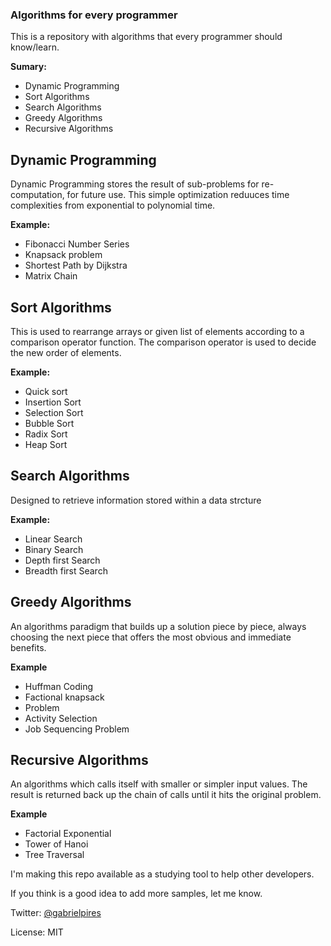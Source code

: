 ### Algorithms for every programmer  
  
This is a repository with algorithms that every programmer should know/learn.  
  
**Sumary:**  
  
 - Dynamic Programming
 - Sort Algorithms
 - Search Algorithms
 - Greedy Algorithms
 - Recursive Algorithms


## Dynamic Programming

Dynamic Programming stores the result of sub-problems for re-computation, for future use. This simple optimization reduuces time complexities from exponential to polynomial time.

**Example:**

 - Fibonacci Number Series
 - Knapsack problem
 - Shortest Path by Dijkstra
 - Matrix Chain 
 

## Sort Algorithms

This is used to rearrange arrays or given list of elements according to a comparison operator function. The comparison operator is used to decide the new order of elements.

**Example:**

 - Quick sort
 - Insertion Sort
 - Selection Sort
 - Bubble Sort
 - Radix Sort
 - Heap Sort

## Search Algorithms
Designed to retrieve information stored within a data strcture

**Example:**

 - Linear Search
 - Binary Search
 - Depth first Search
 - Breadth first Search

## Greedy Algorithms
An algorithms paradigm that builds up a solution piece by piece, always choosing the next piece that offers the most obvious and immediate benefits.

**Example**

 - Huffman Coding
 - Factional knapsack
 - Problem
 - Activity Selection
 - Job Sequencing Problem

## Recursive Algorithms
An algorithms which calls itself with smaller or simpler input values. The result is returned back up the chain of calls until it hits the original problem.

**Example**

 - Factorial Exponential
 - Tower of Hanoi
 - Tree Traversal


I'm making this repo available as a studying tool to help other developers.

If you think is a good idea to add more samples, let me know.

Twitter: [@gabrielpires](https://twitter.com/gabrielpires)

License: MIT
